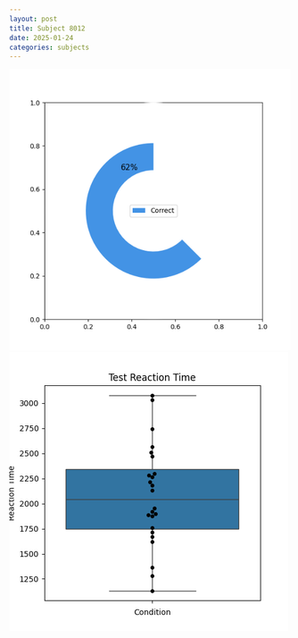 ```yaml
---
layout: post
title: Subject 8012
date: 2025-01-24
categories: subjects
---
```


![](data/8012/run-8/8012_FN_acc_test.png)
![](data/8012/run-8/8012_FN_rt.png)
